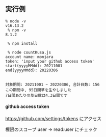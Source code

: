 ## 実行例

```
% node -v
v16.13.2
 % npm -v
8.1.2
```

```
 % npm install
```

```
 % node countKusa.js
account name: monjara
token: 'input your github access token'
start(yyyyMMdd): 20211001
end(yyyyMMdd): 20220306


対象期間: 20211001 ~ 20220306, 合計日数: 156
この期間中, 95日間草を生やしました
7日間あたりの草日数は4.3日間です
```

#### github access token

https://github.com/settings/tokens にアクセス

権限のスコープ
user -> read:user にチェック
